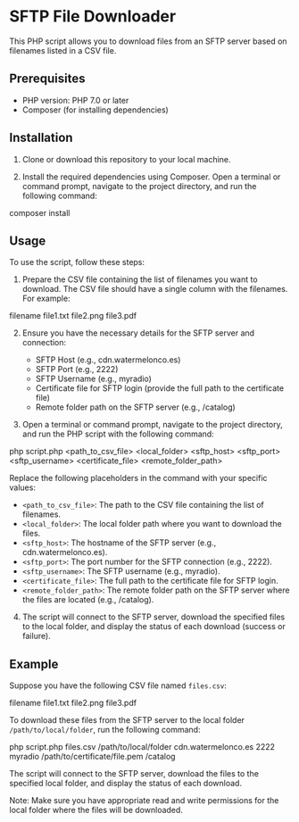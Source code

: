 # SFTP File Downloader

This PHP script allows you to download files from an SFTP server based on filenames listed in a CSV file.

## Prerequisites

- PHP version: PHP 7.0 or later
- Composer (for installing dependencies)

## Installation

1. Clone or download this repository to your local machine.

2. Install the required dependencies using Composer. Open a terminal or command prompt, navigate to the project directory, and run the following command:

composer install


## Usage

To use the script, follow these steps:

1. Prepare the CSV file containing the list of filenames you want to download. The CSV file should have a single column with the filenames. For example:

filename
file1.txt
file2.png
file3.pdf


2. Ensure you have the necessary details for the SFTP server and connection:

   - SFTP Host (e.g., cdn.watermelonco.es)
   - SFTP Port (e.g., 2222)
   - SFTP Username (e.g., myradio)
   - Certificate file for SFTP login (provide the full path to the certificate file)
   - Remote folder path on the SFTP server (e.g., /catalog)

3. Open a terminal or command prompt, navigate to the project directory, and run the PHP script with the following command:

php script.php <path_to_csv_file> <local_folder> <sftp_host> <sftp_port> <sftp_username> <certificate_file> <remote_folder_path>


Replace the following placeholders in the command with your specific values:

- `<path_to_csv_file>`: The path to the CSV file containing the list of filenames.
- `<local_folder>`: The local folder path where you want to download the files.
- `<sftp_host>`: The hostname of the SFTP server (e.g., cdn.watermelonco.es).
- `<sftp_port>`: The port number for the SFTP connection (e.g., 2222).
- `<sftp_username>`: The SFTP username (e.g., myradio).
- `<certificate_file>`: The full path to the certificate file for SFTP login.
- `<remote_folder_path>`: The remote folder path on the SFTP server where the files are located (e.g., /catalog).

4. The script will connect to the SFTP server, download the specified files to the local folder, and display the status of each download (success or failure).

## Example

Suppose you have the following CSV file named `files.csv`:

filename
file1.txt
file2.png
file3.pdf

To download these files from the SFTP server to the local folder `/path/to/local/folder`, run the following command:

php script.php files.csv /path/to/local/folder cdn.watermelonco.es 2222 myradio /path/to/certificate/file.pem /catalog

The script will connect to the SFTP server, download the files to the specified local folder, and display the status of each download.

Note: Make sure you have appropriate read and write permissions for the local folder where the files will be downloaded.



